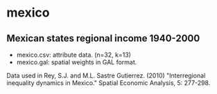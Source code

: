 mexico
======

Mexican states regional income 1940-2000
----------------------------------------

* mexico.csv: attribute data. (n=32, k=13)
* mexico.gal: spatial weights in GAL format.

Data used in Rey, S.J. and M.L. Sastre Gutierrez. (2010) "Interregional inequality dynamics in Mexico." Spatial Economic Analysis, 5: 277-298.
